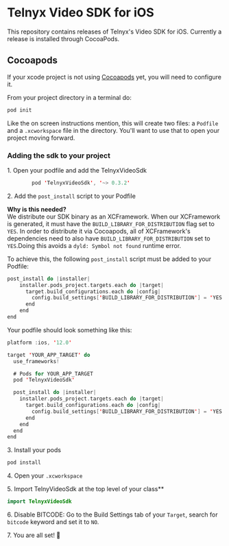 # Telnyx Video SDK for iOS
This repository contains releases of Telnyx's Video SDK for iOS. Currently a release is installed through CocoaPods.


## Cocoapods

If your xcode project is not using [Cocoapods](https://cocoapods.org/) yet, you will need to configure it. 

From your project directory in a terminal do:
```bash
pod init
```
Like the on screen instructions mention, this will create two files: a `Podfile` and a `.xcworkspace` file in the directory. You'll want to use that to open your project moving forward.


### Adding the sdk to your project
1\. Open your podfile and add the TelnyxVideoSdk

```swift
		pod 'TelnyxVideoSdk', '~> 0.3.2'
```

2\. Add the `post_install` script to your Podfile

**Why is this needed?**  
We distribute our SDK binary as an XCFramework. When our XCFramework is generated, it must have the `BUILD_LIBRARY_FOR_DISTRIBUTION` flag set to `YES`. In order to distribute it via Cocoapods, all of XCFramework's dependencies need to also have `BUILD_LIBRARY_FOR_DISTRIBUTION` set to `YES`.Doing this avoids a  `dyld: Symbol not found` runtime error.

To achieve this, the following `post_install` script must be added to your Podfile:

```swift
post_install do |installer|
    installer.pods_project.targets.each do |target|
      target.build_configurations.each do |config|
        config.build_settings['BUILD_LIBRARY_FOR_DISTRIBUTION'] = 'YES'
      end
    end
end
```

Your podfile should look something like this: 

```swift
platform :ios, '12.0'

target 'YOUR_APP_TARGET' do
  use_frameworks!

  # Pods for YOUR_APP_TARGET
  pod 'TelnyxVideoSdk'

  post_install do |installer|
    installer.pods_project.targets.each do |target|
      target.build_configurations.each do |config|
        config.build_settings['BUILD_LIBRARY_FOR_DISTRIBUTION'] = 'YES'
      end
    end
  end
end
```

3\. Install your pods

```bash
pod install
```
4\. Open your `.xcworkspace`

5\. Import TelnyVideoSdk at the top level of your class**

```swift
import TelnyxVideoSdk
```

6\. Disable BITCODE: Go to the Build Settings tab of your `Target`, search for `bitcode` keyword and set it to `NO`.

7\. You are all set! 🚀
</br>
